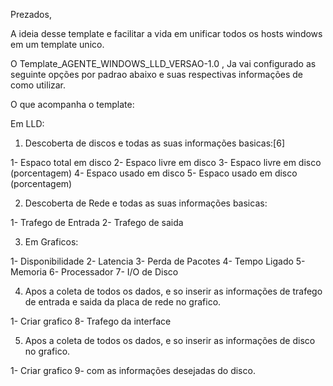
Prezados,

A ideia desse template e facilitar a vida em unificar todos os hosts windows em um template unico.

O Template_AGENTE_WINDOWS_LLD_VERSAO-1.0 , Ja vai configurado as seguinte opções por padrao abaixo e suas respectivas informações de como utilizar.

O que acompanha o template:

Em LLD:

1) Descoberta de discos e todas as suas informações basicas:[6]

1- Espaco total em disco
2- Espaco livre em disco
3- Espaco livre em disco (porcentagem)
4- Espaco usado em disco
5- Espaco usado em disco (porcentagem)

2) Descoberta de Rede e todas as suas informações basicas:

1- Trafego de Entrada
2- Trafego de saida

3) Em Graficos:

1- Disponibilidade
2- Latencia
3- Perda de Pacotes
4- Tempo Ligado
5- Memoria
6- Processador
7- I/O de Disco

4) Apos a coleta de todos os dados, e so inserir as informações de trafego de entrada e saida da placa de rede no grafico.

1- Criar grafico 8- Trafego da interface 

5) Apos a coleta de todos os dados, e so inserir as informações de disco no grafico.

1- Criar grafico 9- com as informações desejadas do disco.


